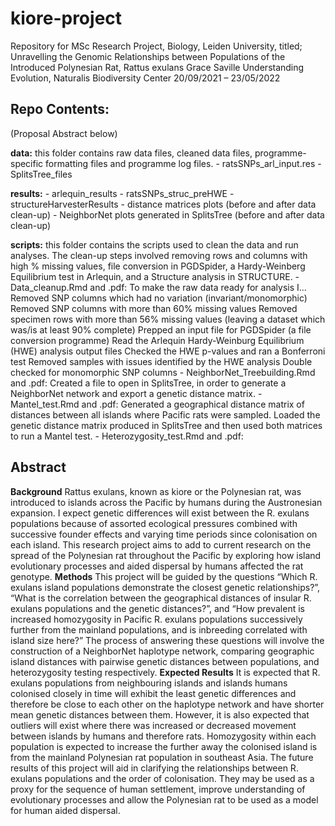 # kiore-project
Repository for MSc Research Project, Biology, Leiden University, titled;
Unravelling the Genomic Relationships between Populations of the Introduced Polynesian Rat, Rattus exulans
Grace Saville
Understanding Evolution, Naturalis Biodiversity Center
20/09/2021 – 23/05/2022

## Repo Contents: 
(Proposal Abstract below)

**data:** this folder contains raw data files, cleaned data files, programme-specific formatting files and programme log files.
	- ratsSNPs_arl_input.res
	- SplitsTree_files

**results:**
	- arlequin_results
	- ratsSNPs_struc_preHWE
	- structureHarvesterResults
	- distance matrices plots (before and after data clean-up)
	- NeighborNet plots generated in SplitsTree (before and after data clean-up)

**scripts:** this folder contains the scripts used to clean the data and run analyses. The clean-up steps involved removing rows and columns with high % missing values, file conversion in PGDSpider, a Hardy-Weinberg Equilibrium test in Arlequin, and a Structure analysis in STRUCTURE.
	- Data_cleanup.Rmd and .pdf: To make the raw data ready for analysis I...
		Removed SNP columns which had no variation (invariant/monomorphic)
		Removed SNP columns with more than 60% missing values
		Removed specimen rows with more than 56% missing values (leaving a dataset which was/is at least 90% complete)
		Prepped an input file for PGDSpider (a file conversion programme)
		Read the Arlequin Hardy-Weinburg Equilibrium (HWE) analysis output files
		Checked the HWE p-values and ran a Bonferroni test
		Removed samples with issues identified by the HWE analysis
		Double checked for monomorphic SNP columns
	- NeighborNet_Treebuilding.Rmd and .pdf: Created a file to open in SplitsTree, in order to generate a NeighborNet network and export a genetic distance matrix.
	- Mantel_test.Rmd and .pdf: Generated a geographical distance matrix of distances between all islands where Pacific rats were sampled. Loaded the genetic distance matrix produced in SplitsTree and then used both matrices to run a Mantel test.
	- Heterozygosity_test.Rmd and .pdf: 

## Abstract
**Background** 
Rattus exulans, known as kiore or the Polynesian rat, was introduced to islands across the Pacific by humans during the Austronesian expansion. I expect genetic differences will exist between the R. exulans populations because of assorted ecological pressures combined with successive founder effects and varying time periods since colonisation on each island. This research project aims to add to current research on the spread of the Polynesian rat throughout the Pacific by exploring how island evolutionary processes and aided dispersal by humans affected the rat genotype. 
**Methods** 
This project will be guided by the questions “Which R. exulans island populations demonstrate the closest genetic relationships?”, “What is the correlation between the geographical distances of insular R. exulans populations and the genetic distances?”, and “How prevalent is increased homozygosity in Pacific R. exulans populations successively further from the mainland populations, and is inbreeding correlated with island size here?” The process of answering these questions will involve the construction of a NeighborNet haplotype network, comparing geographic island distances with pairwise genetic distances between populations, and heterozygosity testing respectively.
**Expected Results**
It is expected that R. exulans populations from neighbouring islands and islands humans colonised closely in time will exhibit the least genetic differences and therefore be close to each other on the haplotype network and have shorter mean genetic distances between them. However, it is also expected that outliers will exist where there was increased or decreased movement between islands by humans and therefore rats. Homozygosity within each population is expected to increase the further away the colonised island is from the mainland Polynesian rat population in southeast Asia. The future results of this project will aid in clarifying the relationships between R. exulans populations and the order of colonisation. They may be used as a proxy for the sequence of human settlement, improve understanding of evolutionary processes and allow the Polynesian rat to be used as a model for human aided dispersal.
